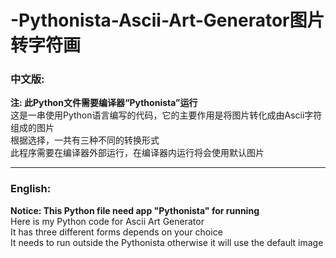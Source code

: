 # -Pythonista-Ascii-Art-Generator图片转字符画
### 中文版:<br>
**注: 此Python文件需要编译器“Pythonista”运行<br>**
这是一串使用Python语言编写的代码，它的主要作用是将图片转化成由Ascii字符组成的图片<br>
根据选择，一共有三种不同的转换形式<br>
此程序需要在编译器外部运行，在编译器内运行将会使用默认图片<br>
***
### English:
**Notice: This Python file need app "Pythonista" for running**<br>
Here is my Python code for Ascii Art Generator<br>
It has three different forms depends on your choice<br>
It needs to run outside the Pythonista otherwise it will use the default image
